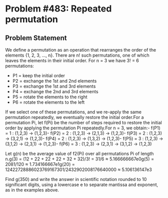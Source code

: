 # Problem #483: Repeated permutation 

## Problem Statement 


We define a permutation as an operation that rearranges the order of the elements {1, 2, 3, ..., n}.
There are n! such permutations, one of which leaves the elements in their initial order.
For n = 3 we have 3! = 6 permutations:
- P1 = keep the initial order
- P2 = exchange the 1st and 2nd elements
- P3 = exchange the 1st and 3rd elements
- P4 = exchange the 2nd and 3rd elements
- P5 = rotate the elements to the right
- P6 = rotate the elements to the left


If we select one of these permutations, and we re-apply the same permutation repeatedly, we eventually restore the initial order.For a permutation Pi, let f(Pi) be the number of steps required to restore the initial order by applying the permutation Pi repeatedly.For n = 3, we obtain:- f(P1) = 1 : (1,2,3) → (1,2,3)- f(P2) = 2 : (1,2,3) → (2,1,3) → (1,2,3)- f(P3) = 2 : (1,2,3) → (3,2,1) → (1,2,3)- f(P4) = 2 : (1,2,3) → (1,3,2) → (1,2,3)- f(P5) = 3 : (1,2,3) → (3,1,2) → (2,3,1) → (1,2,3)- f(P6) = 3 : (1,2,3) → (2,3,1) → (3,1,2) → (1,2,3)


Let g(n) be the average value of f2(Pi) over all permutations Pi of length n.g(3) = (12 + 22 + 22 + 22 + 32 + 32)/3! = 31/6 ≈ 5.166666667e0g(5) = 2081/120 ≈ 1.734166667e1g(20) = 12422728886023769167301/2432902008176640000 ≈ 5.106136147e3


Find g(350) and write the answer in scientific notation rounded to 10 significant digits, using a lowercase e to separate mantissa and exponent, as in the examples above.

